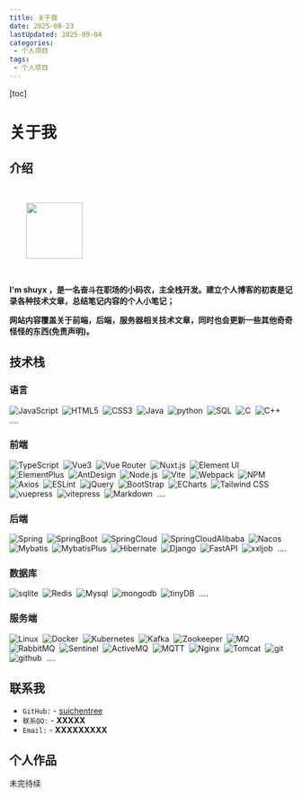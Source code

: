 ```yaml
---
title: 关于我
date: 2025-08-23
lastUpdated: 2025-09-04
categories: 
 - 个人项目
tags:
 - 个人项目
---
```


[toc]

# 关于我

## 介绍

<img src="/user.jpg" style="width:100px;height:100px;margin:30px;" />

**I'm shuyx ，是一名奋斗在职场的小码农，主全栈开发。建立个人博客的初衷是记录各种技术文章，总结笔记内容的个人小笔记；**

**网站内容覆盖关于前端，后端，服务器相关技术文章，同时也会更新一些其他奇奇怪怪的东西(免责声明)。**

## 技术栈

### 语言

<img src="https://img.shields.io/badge/-JavaScript-A9A9A9?logo=JavaScript&logoColor=F7DF1E" alt="JavaScript" style="display: inline-block;" />&nbsp;
<img src="https://img.shields.io/badge/-HTML5-A9A9A9?logo=HTML5&logoColor=E34F26" alt="HTML5" style="display: inline-block;" />&nbsp;
<img src="https://img.shields.io/badge/-CSS3-A9A9A9?logo=CSS3&logoColor=1572B6" alt="CSS3" style="display: inline-block;" />&nbsp;
<img src="https://img.shields.io/badge/-Java-A9A9A9?logo=Java&logoColor=1572B6" alt="Java" style="display: inline-block;" />&nbsp;
<img src="https://img.shields.io/badge/-python-D3D3D3?logo=python&logoColor=1572B6" alt="python" style="display: inline-block;" />&nbsp;
<img src="https://img.shields.io/badge/-SQL-D3D3D3?logo=SQL&logoColor=4479A1" alt="SQL" style="display: inline-block;" />&nbsp;
<img src="https://img.shields.io/badge/-C-D3D3D3?logo=C&logoColor=4479A1" alt="C" style="display: inline-block;" />&nbsp;
<img src="https://img.shields.io/badge/-C++-D3D3D3?logo=C++&logoColor=4479A1" alt="C++" style="display: inline-block;" />&nbsp;
....

### 前端

<img src="https://img.shields.io/badge/-TypeScript-C0C0C0?logo=TypeScript&logoColor=3178C6" alt="TypeScript" style="display: inline-block;" />&nbsp;
<img src="https://img.shields.io/badge/-Vue3-C0C0C0?logo=Vue.js&logoColor=4FC08D" alt="Vue3" style="display: inline-block;" />&nbsp;
<img src="https://img.shields.io/badge/-Vue_Router-35495E?logo=vue-router&logoColor=white" alt="Vue Router" style="display: inline-block;" />&nbsp;
<img src="https://img.shields.io/badge/-Nuxt.js-00C58E?logo=nuxt.js&logoColor=white" alt="Nuxt.js" style="display: inline-block;" />&nbsp;
<img src="https://img.shields.io/badge/-Element_UI-E6A23C?logo=element&logoColor=white" alt="Element UI" style="display: inline-block;" />&nbsp;
<img src="https://img.shields.io/badge/-ElementPlus-E6A23C?logo=ElementPlus&logoColor=white" alt="ElementPlus" style="display: inline-block;" />&nbsp;
<img src="https://img.shields.io/badge/-AntDesign-C0C0C0?logo=AntDesign&logoColor=0170FE" alt="AntDesign" style="display: inline-block;" />&nbsp;
<img src="https://img.shields.io/badge/-Node.js-D3D3D3?logo=Node.js&logoColor=339933" alt="Node.js" style="display: inline-block;" />&nbsp;
<img src="https://img.shields.io/badge/-Vite-D3D3D3?logo=Vite&logoColor=646CFF" alt="Vite" style="display: inline-block;" />&nbsp;
<img src="https://img.shields.io/badge/-Webpack-D3D3D3?logo=Webpack&logoColor=8DD6F9" alt="Webpack" style="display: inline-block;" />&nbsp;
<img src="https://img.shields.io/badge/-NPM-C0C0C0?logo=npm&logoColor=CB3837" alt="NPM" style="display: inline-block;" />&nbsp;
<img src="https://img.shields.io/badge/-Axios-C0C0C0?logo=Axios&logoColor=5A29E4" alt="Axios" style="display: inline-block;" />&nbsp;
<img src="https://img.shields.io/badge/-ESLint-C0C0C0?logo=ESLint&logoColor=4B32C3" alt="ESLint" style="display: inline-block;" />&nbsp;
<img src="https://img.shields.io/badge/-jQuery-0769AD?logo=jQuery&logoColor=FFF" alt="jQuery" style="display: inline-block;" />&nbsp;
<img src="https://img.shields.io/badge/-Bootstrap-7952B3?logo=Bootstrap&logoColor=FFF" alt="BootStrap" style="display: inline-block;" />&nbsp;
<img src="https://img.shields.io/badge/-ECharts-C0C0C0?logo=Apache-ECharts&logoColor=AA344D" alt="ECharts" style="display: inline-block;" />&nbsp;
<img src="https://img.shields.io/badge/-Tailwind%20CSS-FFF?logo=Tailwind-CSS&logoColor=06B6D4" alt="Tailwind CSS" style="display: inline-block;" />&nbsp;
<img src="https://img.shields.io/badge/-vuepress-D3D3D3?logo=vuepress&logoColor=1D365D" alt="vuepress" style="display: inline-block;" />&nbsp;
<img src="https://img.shields.io/badge/-vitepress-D3D3D3?logo=vitepress&logoColor=1D365D" alt="vitepress" style="display: inline-block;" />&nbsp;
<img src="https://img.shields.io/badge/-Markdown-D3D3D3?logo=Markdown&logoColor=000" alt="Markdown" style="display: inline-block;" />&nbsp;
....

### 后端

<img src="https://img.shields.io/badge/-Spring-A9A9A9?logo=Spring&logoColor=1572B6" alt="Spring" style="display: inline-block;" />&nbsp;
<img src="https://img.shields.io/badge/-SpringBoot-A9A9A9?logo=SpringBoot&logoColor=1572B6" alt="SpringBoot" style="display: inline-block;" />&nbsp;
<img src="https://img.shields.io/badge/-SpringCloud-A9A9A9?logo=SpringCloud&logoColor=1572B6" alt="SpringCloud" style="display: inline-block;" />&nbsp;
<img src="https://img.shields.io/badge/-SpringCloudAlibaba-A9A9A9?logo=SpringCloud&logoColor=1572B6" alt="SpringCloudAlibaba" style="display: inline-block;" />&nbsp;
<img src="https://img.shields.io/badge/-Nacos-A9A9A9?logo=Nacos&logoColor=1572B6" alt="Nacos" style="display: inline-block;" />&nbsp;
<img src="https://img.shields.io/badge/-Mybatis-A9A9A9?logo=Mybatis&logoColor=1572B6" alt="Mybatis" style="display: inline-block;" />&nbsp;
<img src="https://img.shields.io/badge/-MybatisPlus-D3D3D3?logo=MybatisPlus&logoColor=1572B6" alt="MybatisPlus" style="display: inline-block;" />&nbsp;
<img src="https://img.shields.io/badge/-Hibernate-D3D3D3?logo=Hibernate&logoColor=1572B6" alt="Hibernate" style="display: inline-block;" />&nbsp;
<img src="https://img.shields.io/badge/-Django-D3D3D3?logo=Django&logoColor=1572B6" alt="Django" style="display: inline-block;" />&nbsp;
<img src="https://img.shields.io/badge/-FastAPI-D3D3D3?logo=FastAPI&logoColor=1572B6" alt="FastAPI" style="display: inline-block;" />&nbsp;
<img src="https://img.shields.io/badge/-xxljob-D3D3D3?logo=xxljob&logoColor=1572B6" alt="xxljob" style="display: inline-block;" />&nbsp;
....

### 数据库

<img src="https://img.shields.io/badge/-sqlite-A9A9A9?logo=sqlite&logoColor=1572B6" alt="sqlite" style="display: inline-block;" />&nbsp;
<img src="https://img.shields.io/badge/-Redis-A9A9A9?logo=Redis&logoColor=1572B6" alt="Redis" style="display: inline-block;" />&nbsp;
<img src="https://img.shields.io/badge/-Mysql-A9A9A9?logo=Mysql&logoColor=1572B6" alt="Mysql" style="display: inline-block;" />&nbsp;
<img src="https://img.shields.io/badge/-mongodb-A9A9A9?logo=mongodb&logoColor=1572B6" alt="mongodb" style="display: inline-block;" />&nbsp;
<img src="https://img.shields.io/badge/-tinyDB-A9A9A9?logo=tinyDB&logoColor=1572B6" alt="tinyDB" style="display: inline-block;" />&nbsp;
....

### 服务端


<img src="https://img.shields.io/badge/-Linux-A9A9A9?logo=Linux&logoColor=1572B6" alt="Linux" style="display: inline-block;" />&nbsp;
<img src="https://img.shields.io/badge/-Docker-A9A9A9?logo=Docker&logoColor=1572B6" alt="Docker" style="display: inline-block;" />&nbsp;
<img src="https://img.shields.io/badge/-Kubernetes-A9A9A9?logo=Kubernetes&logoColor=1572B6" alt="Kubernetes" style="display: inline-block;" />&nbsp;
<img src="https://img.shields.io/badge/-Kafka-A9A9A9?logo=Kafka&logoColor=1572B6" alt="Kafka" style="display: inline-block;" />&nbsp;
<img src="https://img.shields.io/badge/-Zookeeper-A9A9A9?logo=Zookeeper&logoColor=1572B6" alt="Zookeeper" style="display: inline-block;" />&nbsp;
<img src="https://img.shields.io/badge/-MQ-A9A9A9?logo=MQ&logoColor=1572B6" alt="MQ" style="display: inline-block;" />&nbsp;
<img src="https://img.shields.io/badge/-RabbitMQ-A9A9A9?logo=RabbitMQ&logoColor=1572B6" alt="RabbitMQ" style="display: inline-block;" />&nbsp;
<img src="https://img.shields.io/badge/-Sentinel-A9A9A9?logo=Sentinel&logoColor=1572B6" alt="Sentinel" style="display: inline-block;" />&nbsp;
<img src="https://img.shields.io/badge/-ActiveMQ-A9A9A9?logo=ActiveMQ&logoColor=1572B6" alt="ActiveMQ" style="display: inline-block;" />&nbsp;
<img src="https://img.shields.io/badge/-MQTT-A9A9A9?logo=MQTT&logoColor=1572B6" alt="MQTT" style="display: inline-block;" />&nbsp;
<img src="https://img.shields.io/badge/-Nginx-A9A9A9?logo=Nginx&logoColor=1572B6" alt="Nginx" style="display: inline-block;" />&nbsp;
<img src="https://img.shields.io/badge/-Tomcat-A9A9A9?logo=Tomcat&logoColor=1572B6" alt="Tomcat" style="display: inline-block;" />&nbsp;
<img src="https://img.shields.io/badge/-git-A9A9A9?logo=git&logoColor=1572B6" alt="git" style="display: inline-block;" />&nbsp;
<img src="https://img.shields.io/badge/-github-A9A9A9?logo=github&logoColor=1572B6" alt="github" style="display: inline-block;" />&nbsp;
....


## 联系我

- `GitHub:` - [suichentree](https://github.com/suichentree)
- `联系QQ:` - **XXXXX**
- `Email:` - **XXXXXXXXX**

## 个人作品

未完待续
